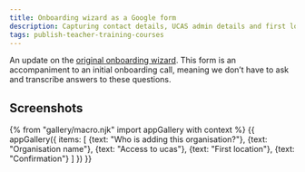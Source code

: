 ```yaml
---
title: Onboarding wizard as a Google form
description: Capturing contact details, UCAS admin details and first location.
tags: publish-teacher-training-courses
---
```

An update on the [original onboarding wizard](/publish-teacher-training-courses/onboarding-wizard). This form is an accompaniment to an initial onboarding call, meaning we don’t have to ask and transcribe answers to these questions.

## Screenshots

{% from "gallery/macro.njk" import appGallery with context %}
{{ appGallery({
  items: [
    {text: "Who is adding this organisation?"},
    {text: "Organisation name"},
    {text: "Access to ucas"},
    {text: "First location"},
    {text: "Confirmation"}
  ]
}) }}
